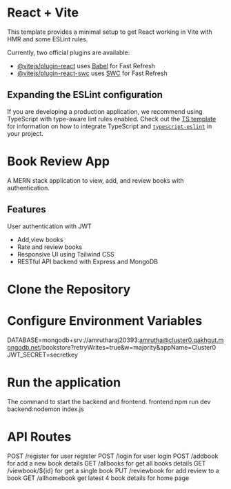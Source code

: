 # React + Vite

This template provides a minimal setup to get React working in Vite with HMR and some ESLint rules.

Currently, two official plugins are available:

- [@vitejs/plugin-react](https://github.com/vitejs/vite-plugin-react/blob/main/packages/plugin-react) uses [Babel](https://babeljs.io/) for Fast Refresh
- [@vitejs/plugin-react-swc](https://github.com/vitejs/vite-plugin-react/blob/main/packages/plugin-react-swc) uses [SWC](https://swc.rs/) for Fast Refresh

## Expanding the ESLint configuration

If you are developing a production application, we recommend using TypeScript with type-aware lint rules enabled. Check out the [TS template](https://github.com/vitejs/vite/tree/main/packages/create-vite/template-react-ts) for information on how to integrate TypeScript and [`typescript-eslint`](https://typescript-eslint.io) in your project.

 
# Book Review App

A MERN stack application to view, add, and review books with authentication.

## Features
User authentication with JWT
- Add,view books
- Rate and review books
- Responsive UI using Tailwind CSS
- RESTful API backend with Express and MongoDB

# Clone the Repository

# Configure Environment Variables

DATABASE=mongodb+srv://amrutharaj20393:amrutha@cluster0.qakhgut.mongodb.net/bookstore?retryWrites=true&w=majority&appName=Cluster0
JWT_SECRET=secretkey

# Run the application
The command to start the backend and frontend.
frontend:npm run dev
backend:nodemon index.js

# API Routes

POST     /register     for user register
POST     /login         for user login
POST     /addbook       for add a new book details
GET     /allbooks        for get all books details
GET     /viewbook/${id}  for get a single book
PUT     /reviewbook       for add review to a book
GET     /allhomebook      get latest 4 book details for home page

